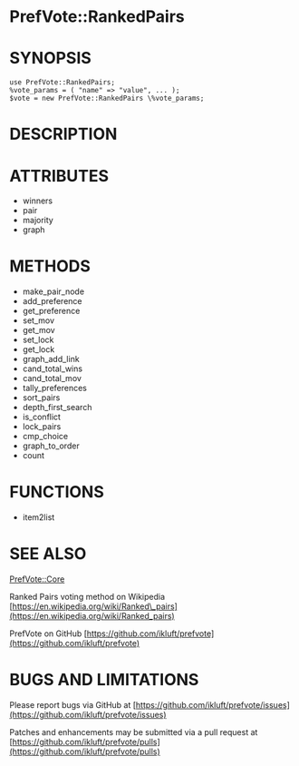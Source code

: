 # PrefVote::RankedPairs

# SYNOPSIS

    use PrefVote::RankedPairs;
    %vote_params = ( "name" => "value", ... );
    $vote = new PrefVote::RankedPairs \%vote_params;

# DESCRIPTION

# ATTRIBUTES

- winners
- pair
- majority
- graph

# METHODS

- make\_pair\_node 
- add\_preference
- get\_preference
- set\_mov
- get\_mov
- set\_lock
- get\_lock
- graph\_add\_link
- cand\_total\_wins
- cand\_total\_mov
- tally\_preferences
- sort\_pairs
- depth\_first\_search
- is\_conflict
- lock\_pairs
- cmp\_choice
- graph\_to\_order
- count

# FUNCTIONS

- item2list

# SEE ALSO

[PrefVote::Core](https://metacpan.org/pod/PrefVote%3A%3ACore)

Ranked Pairs voting method on Wikipedia [https://en.wikipedia.org/wiki/Ranked\_pairs](https://en.wikipedia.org/wiki/Ranked_pairs)

PrefVote on GitHub [https://github.com/ikluft/prefvote](https://github.com/ikluft/prefvote)

# BUGS AND LIMITATIONS

Please report bugs via GitHub at [https://github.com/ikluft/prefvote/issues](https://github.com/ikluft/prefvote/issues)

Patches and enhancements may be submitted via a pull request at [https://github.com/ikluft/prefvote/pulls](https://github.com/ikluft/prefvote/pulls)
